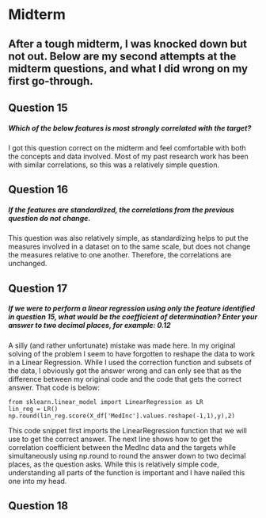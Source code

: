 # Midterm

## After a tough midterm, I was knocked down but not out. Below are my second attempts at the midterm questions, and what I did wrong on my first go-through.

## Question 15
##### Which of the below features is most strongly correlated with the target?

I got this question correct on the midterm and feel comfortable with both the concepts and data involved. Most of my past research work has been with similar correlations, so this was a relatively simple question.

## Question 16
##### If the features are standardized, the correlations from the previous question do not change.

This question was also relatively simple, as standardizing helps to put the measures involved in a dataset on to the same scale, but does not change the measures relative to one another. Therefore, the correlations are unchanged.

## Question 17
##### If we were to perform a linear regression using only the feature identified in question 15, what would be the coefficient of determination? Enter your answer to two decimal places, for example: 0.12

A silly (and rather unfortunate) mistake was made here. In my original solving of the problem I seem to have forgotten to reshape the data to work in a Linear Regression. While I used the correction function and subsets of the data, I obviously got the answer wrong and can only see that as the difference between my original code and the code that gets the correct answer. That code is below:

```
from sklearn.linear_model import LinearRegression as LR
lin_reg = LR()
np.round(lin_reg.score(X_df['MedInc'].values.reshape(-1,1),y),2)
```

This code snippet first imports the LinearRegression function that we will use to get the correct answer. The next line shows how to get the correlation coefficient between the MedInc data and the targets while simultaneously using np.round to round the answer down to two decimal places, as the question asks. While this is relatively simple code, understanding all parts of the function is important and I have nailed this one into my head.

## Question 18
##### 
